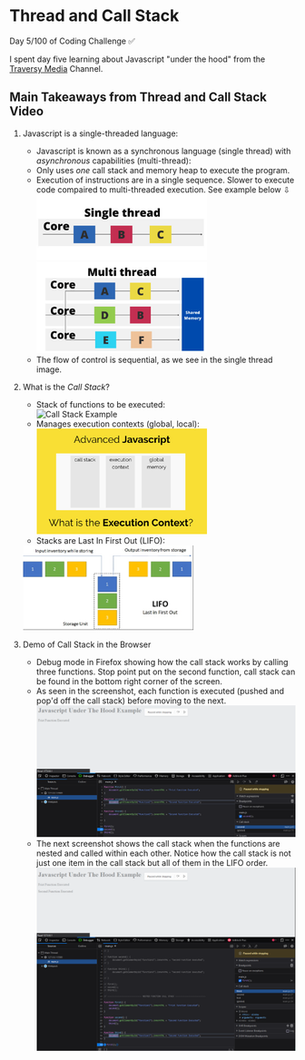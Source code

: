 # Thread and Call Stack 
Day 5/100 of Coding Challenge ✅

I spent day five learning about Javascript "under the hood" from the [Traversy Media](https://youtu.be/-G9c4CMMUKc) Channel. 

## Main Takeaways from Thread and Call Stack Video
1. Javascript is a single-threaded language:
    - Javascript is known as a synchronous language (single thread) with *asynchronous* capabilities (multi-thread):
    - Only uses *one* call stack and memory heap to execute the program.
    - Execution of instructions are in a single sequence. Slower to execute code compaired to multi-threaded execution. See example below ⇩ <br>
    <img src="/img/single-thread-ex.png" alt="Single Thread Example Image" width="300px"> <br>
    <img src="/img/multi-threaded-ex.png" alt="Multi Threaded Example Image" width="300px"> <br>
    - The flow of control is sequential, as we see in the single thread image. 

2. What is the *Call Stack*? 
    - Stack of functions to be executed: <Br>
    <img src="/img/call-stack/png" alt="Call Stack Example" width="300px"> <br>
    - Manages execution contexts (global, local): <br>
    <img src="/img/execution-context.png" alt="Execution Context Example" width="300px"> <br>
    - Stacks are Last In First Out (LIFO): <br>
    <img src="/img/lifo.png" alt="LIFO Example" width="300px"> 

3. Demo of Call Stack in the Browser
    - Debug mode in Firefox showing how the call stack works by calling three functions. Stop point put on the second function, call stack can be found in the bottom right corner of the screen. 
    - As seen in the screenshot, each function is executed (pushed and pop'd off the call stack) before moving to the next. <br>
    <img src="/img/debugging.png" alt="Call Stack in Firefox Demonstration" width="600"> <br>
    - The next screenshot shows the call stack when the functions are nested and called within each other. Notice how the call stack is not just one item in the call stack but all of them in the LIFO order. <br>
    <img src="/img/debuggin-2.png" alt="Second Call Stack in Firefox Demonstration" width="600"> <br>




